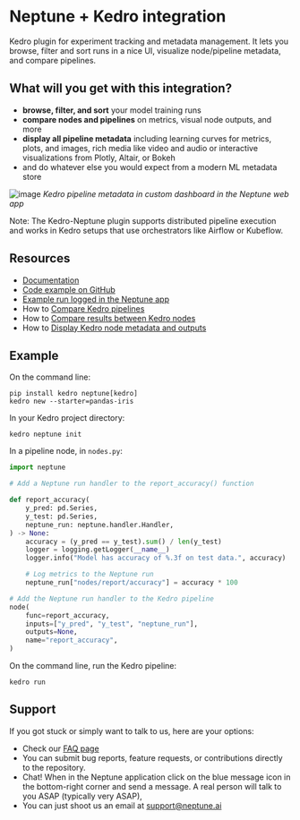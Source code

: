 # Neptune + Kedro integration

Kedro plugin for experiment tracking and metadata management. It lets you browse, filter and sort runs in a nice UI, visualize node/pipeline metadata, and compare pipelines.

## What will you get with this integration?

* **browse, filter, and sort** your model training runs
* **compare nodes and pipelines** on metrics, visual node outputs, and more
* **display all pipeline metadata** including learning curves for metrics, plots, and images, rich media like video and audio or interactive visualizations from Plotly, Altair, or Bokeh
* and do whatever else you would expect from a modern ML metadata store

![image](https://user-images.githubusercontent.com/97611089/160640893-9b95aac1-095e-4869-88a1-99f2cba5a59f.png)
*Kedro pipeline metadata in custom dashboard in the Neptune web app*

Note: The Kedro-Neptune plugin supports distributed pipeline execution and works in Kedro setups that use orchestrators like Airflow or Kubeflow.

## Resources

* [Documentation](https://docs.neptune.ai/integrations/kedro)
* [Code example on GitHub](https://github.com/neptune-ai/examples/tree/main/integrations-and-supported-tools/kedro/scripts/kedro-neptune-quickstart)
* [Example run logged in the Neptune app](https://app.neptune.ai/o/common/org/kedro-integration/e/KED-1563/dashboard/Basic-pipeline-metadata-42874940-da74-4cdc-94a4-315a7cdfbfa8)
* How to [Compare Kedro pipelines](https://docs.neptune.ai/integrations/kedro_comparing_pipelines/)
* How to [Compare results between Kedro nodes](https://docs.neptune.ai/integrations/kedro_comparing_nodes/)
* How to [Display Kedro node metadata and outputs](https://docs.neptune.ai/integrations/kedro_displaying_node_outputs/)

## Example

On the command line:

```
pip install kedro neptune[kedro]
kedro new --starter=pandas-iris
```

In your Kedro project directory:

```
kedro neptune init
```

In a pipeline node, in `nodes.py`:

```python
import neptune

# Add a Neptune run handler to the report_accuracy() function

def report_accuracy(
    y_pred: pd.Series,
    y_test: pd.Series,
    neptune_run: neptune.handler.Handler,
) -> None:
    accuracy = (y_pred == y_test).sum() / len(y_test)
    logger = logging.getLogger(__name__)
    logger.info("Model has accuracy of %.3f on test data.", accuracy)

    # Log metrics to the Neptune run
    neptune_run["nodes/report/accuracy"] = accuracy * 100

# Add the Neptune run handler to the Kedro pipeline
node(
    func=report_accuracy,
    inputs=["y_pred", "y_test", "neptune_run"],
    outputs=None,
    name="report_accuracy",
)
```

On the command line, run the Kedro pipeline:

```
kedro run
```

## Support

If you got stuck or simply want to talk to us, here are your options:

* Check our [FAQ page](https://docs.neptune.ai/getting_help)
* You can submit bug reports, feature requests, or contributions directly to the repository.
* Chat! When in the Neptune application click on the blue message icon in the bottom-right corner and send a message. A real person will talk to you ASAP (typically very ASAP),
* You can just shoot us an email at support@neptune.ai

